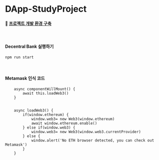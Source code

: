 # DApp-StudyProject

#### :memo: [프로젝트 개발 환경 구축](https://github.com/JuRyunn/DApp-StudyProject/blob/main/ProjectEnvironment.md)


<br>

#### Decentral Bank 실행하기
```cmd
npm run start
```

<br>

#### Metamask 인식 코드
```JS
    async componentWillMount() {
        await this.loadWeb3()
    }


    async loadWeb3() {
        if(window.ethereum) {
            window.web3= new Web3(window.ethereum)
            await window.ethereum.enable()
        } else if(window.web3) {
            window.web3= new Web3(window.web3.currentProvider)
        } else {
            window.alert('No ETH browser detected, you can check out Metamask')
        }    
    }
```
